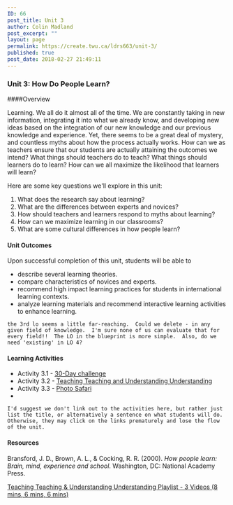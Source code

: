 ```yaml
---
ID: 66
post_title: Unit 3
author: Colin Madland
post_excerpt: ""
layout: page
permalink: https://create.twu.ca/ldrs663/unit-3/
published: true
post_date: 2018-02-27 21:49:11
---
```

### Unit 3: How Do People Learn?
####Overview

Learning. We all do it almost all of the time. We are constantly taking in new information, integrating it into what we already know, and developing new ideas based on the integration of our new knowledge and our previous knowledge and experience. Yet, there seems to be a great deal of mystery, and countless myths about how the process actually works. How can we as teachers ensure that our students are actually attaining the outcomes we intend? What things should teachers do to teach? What things should learners do to learn? How can we all maximize the likelihood that learners will learn?


Here are some key questions we'll explore in this unit:

1. What does the research say about learning?
2. What are the differences between experts and novices?
3. How should teachers and learners respond to myths about learning?
4. How can we maximize learning in our classrooms?
5. What are some cultural differences in how people learn?

#### Unit Outcomes

Upon successful completion of this unit, students will be able to
- describe several learning theories.
- compare characteristics of novices and experts.
- recommend high impact learning practices for students in international learning contexts.
- analyze learning materials and recommend interactive learning activities to enhance learning.

```
the 3rd lo seems a little far-reaching.  Could we delete - in any given field of knowledge.  I'm sure none of us can evaluate that for every field!!  The LO in the blueprint is more simple.  Also, do we need 'existing' in LO 4?
```

#### Learning Activities

  - Activity 3.1 - [30-Day challenge](https://create.twu.ca/ldrs663/la-3-1/)
  - Activity 3.2 - [Teaching Teaching and Understanding Understanding](https://create.twu.ca/ldrs663/la-3-2/)
  - Activity 3.3 - [Photo Safari](https://create.twu.ca/ldrs663/la-3-3/)
-
```
I'd suggest we don't link out to the activities here, but rather just list the title, or alternatively a sentence on what students will do.  Otherwise, they may click on the links prematurely and lose the flow of the unit.
```

#### Resources

Bransford, J. D., Brown, A. L., & Cocking, R. R. (2000). *How people learn: Brain, mind, experience and school*. Washington, DC: National Academy Press.

[Teaching Teaching & Understanding Understanding Playlist - 3 Videos (8 mins, 6 mins, 6 mins)](https://youtu.be/iMZA80XpP6Y)
